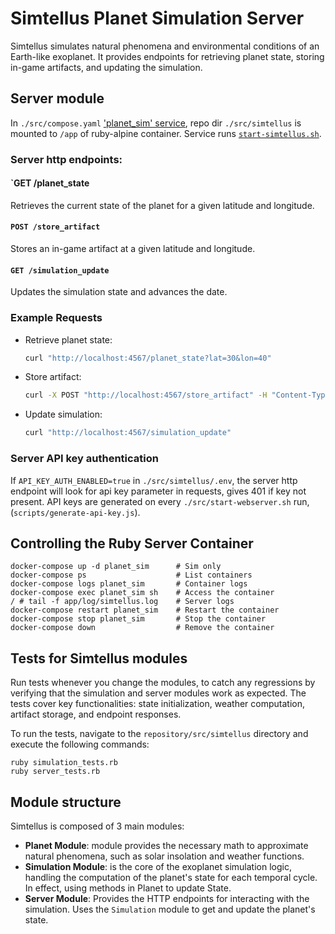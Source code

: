 # Simtellus Planet Simulation Server

Simtellus simulates natural phenomena and environmental conditions of an Earth-like
exoplanet. It provides endpoints for retrieving planet state, storing in-game artifacts,
and updating the simulation.


## Server module
In `./src/compose.yaml` ['planet_sim' service](https://github.com/csmr/mutonex/blob/8890cac548510e191cb936f68c0b591c8ebc0a91/src/compose.yaml#L24), repo dir `./src/simtellus` is mounted to `/app` of ruby-alpine container. Service runs [`start-simtellus.sh`](https://github.com/csmr/mutonex/blob/master/src/simtellus/start-simtellus.sh).

### Server http endpoints:

#### `GET /planet_state
Retrieves the current state of the planet for a given latitude and longitude.

#### `POST /store_artifact`
Stores an in-game artifact at a given latitude and longitude.

#### `GET /simulation_update`
Updates the simulation state and advances the date.

### Example Requests
- Retrieve planet state:
    ```sh
    curl "http://localhost:4567/planet_state?lat=30&lon=40"
    ```
- Store artifact:
    ```sh
    curl -X POST "http://localhost:4567/store_artifact" -H "Content-Type: application/json" -d '{"lat": 30, "lon": 40, "name": "Artifact1"}'
    ```
- Update simulation:
    ```sh
    curl "http://localhost:4567/simulation_update"
    ```

### Server API key authentication
If `API_KEY_AUTH_ENABLED=true` in `./src/simtellus/.env`, the server http endpoint will look for api key parameter in requests, gives 401 if key not present. API keys are generated on every `./src/start-webserver.sh` run, (`scripts/generate-api-key.js`).


## Controlling the Ruby Server Container

  ```
  docker-compose up -d planet_sim      # Sim only
  docker-compose ps                    # List containers
  docker-compose logs planet_sim       # Container logs
  docker-compose exec planet_sim sh    # Access the container
  / # tail -f app/log/simtellus.log    # Server logs
  docker-compose restart planet_sim    # Restart the container
  docker-compose stop planet_sim       # Stop the container
  docker-compose down                  # Remove the container
  ```

## Tests for Simtellus modules
Run tests whenever you change the modules, to catch any regressions by verifying that the simulation and server modules work as expected. The tests cover key functionalities: state initialization, weather computation, artifact storage, and endpoint responses.

To run the tests, navigate to the `repository/src/simtellus` directory and execute the following commands:
```
ruby simulation_tests.rb
ruby server_tests.rb
```

## Module structure

Simtellus is composed of 3 main modules:

- **Planet Module**: module provides the necessary math to approximate natural phenomena, such as solar insolation and weather functions. 
- **Simulation Module**: is the core of the exoplanet simulation logic, handling the computation of the planet's state for each temporal cycle. In effect, using methods in Planet to update State.
- **Server Module**: Provides the HTTP endpoints for interacting with the simulation. Uses the `Simulation` module to get and update the planet's state.

